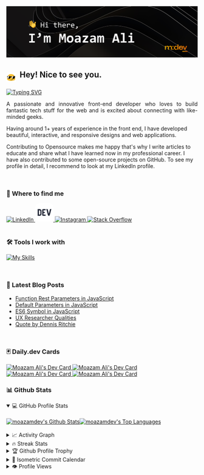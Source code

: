 <img src="./Images/Github Readme Banner.png" alt="Hi there, I'm Moazam Ali" />

## <img src="./Images/hey.gif" width="25" align="middle"/>&nbsp; Hey! Nice to see you.

[![Typing SVG](https://readme-typing-svg.demolab.com?font=Consolas&duration=3000&pause=300&color=FF6300&vCenter=true&width=435&lines=Front-end+Developer;UI+%26+UX+Designer;Wordpress+Developer)](https://git.io/typing-svg)

<p align="justify">
A passionate and innovative front-end developer who loves to build fantastic tech stuff for the web and is excited about connecting with like-minded geeks. 

Having around 1+ years of experience in the front end, I have developed beautiful, interactive, and responsive designs and web applications.

Contributing to Opensource makes me happy that's why I write articles to educate and share what I have learned now in my professional career. I have also contributed to some open-source projects on GitHub. To see my profile in detail, I recommend to look at my LinkedIn profile.
</p>

&nbsp;
&nbsp;

### 🔗 Where to find me

<a href="https://www.linkedin.com/in/moazamdev/">
    <img src="https://skillicons.dev/icons?i=linkedin" alt="LinkedIn"  />
</a>
<a href="https://dev.to/moazamdev">
    <img src="./Images/dev.png" alt="Dev" width="48px" borderRadius="10px"style="border-radius:10px !important;" />
</a>
<a href="https://www.instagram.com/moazam.dev/">
    <img src="https://skillicons.dev/icons?i=instagram" alt="Instagram"  />
</a>
<a href="https://stackoverflow.com/users/17986261/moazamdev">
    <img src="https://skillicons.dev/icons?i=stackoverflow" alt="Stack Overflow"  />
</a>

<br/>
&nbsp;
&nbsp;

### 🛠️ Tools I work with

[![My Skills](https://skillicons.dev/icons?i=react,js,html,css,bootstrap,c,cs,cpp,figma,git,github,ai,jquery,nodejs,sass,visualstudio,vscode,webpack,wordpress,xd)](https://skillicons.dev)

<br/>

### 📕 Latest Blog Posts 

<!-- BLOG-POST-LIST:START -->
- [Function Rest Parameters in JavaScript](https://dev.to/moazamdev/function-rest-parameters-in-javascript-2f1)
- [Default Parameters in JavaScript](https://dev.to/moazamdev/default-parameters-in-javascript-3f36)
- [ES6 Symbol in JavaScript](https://dev.to/moazamdev/es6-symbol-in-javascript-1l12)
- [UX Researcher Qualities](https://dev.to/moazamdev/ux-researcher-qualities-1c0f)
- [Quote by Dennis Ritchie](https://dev.to/moazamdev/quote-by-dennis-ritchie-2ejl)
<!-- BLOG-POST-LIST:END -->

<br/>

### 🃏 Daily.dev Cards 

<a style="marginRight:30px;" href="https://app.daily.dev/moazamdev">
    <img src="https://user-images.githubusercontent.com/89134865/201539139-60d48498-29a0-46f6-8bd5-f71ce92655e8.png" width="200" alt="Moazam Ali's Dev Card"/>
</a>

<a href="https://app.daily.dev/moazamdev">
    <img src="https://user-images.githubusercontent.com/89134865/201539167-d6c33dc5-e223-410f-968b-998200d7538c.png" width="200" alt="Moazam Ali's Dev Card"/>
</a>

<a href="https://app.daily.dev/moazamdev">
    <img src="https://user-images.githubusercontent.com/89134865/201539168-aad44e1d-6144-4c0e-9139-b3c27fc4af06.png" width="200" alt="Moazam Ali's Dev Card"/>
</a>

<a href="https://app.daily.dev/moazamdev">
    <img src="https://user-images.githubusercontent.com/89134865/202871115-2eebb78b-c25d-4f8f-a273-b1d9e41d9dd4.png" width="200" alt="Moazam Ali's Dev Card"/>
</a>

<br/>

### 📊 Github Stats 

<details open> 
  <summary>💻 GitHub Profile Stats </summary>
  <br/>
  <div style="display:flex;flex-direction:row;">
    <a href="https://github.com/anuraghazra/github-readme-stats">
        <img height="180px" align="center" alt="moazamdev's Github Stats" src="https://github-readme-stats.vercel.app/api/?username=moazamdev&show_icons=true&count_private=true&theme=slateorange&hide_border=false&border_color=30363D&bg_color=0D1117&text_bold=false"/>
    </a>
    <a href="https://github.com/anuraghazra/github-readme-stats">
        <img height="180px" align="center" alt="moazamdev's Top Languages" src="https://github-readme-stats.vercel.app/api/top-langs/?username=moazamdev&langs_count=8&layout=compact&theme=default&hide_border=false&border_color=30363D&bg_color=0D1117&text_bold=false&title_color=D48E24&icon_color=D48E24&hide=Jupyter%20Notebook"/>
    </a>
  </div>
  <br/>
</details>

<details>
  <summary>📈 Activity Graph </summary>
  <br/>
    <a href="https://github.com/ashutosh00710/github-readme-activity-graph">
        <img alt="moazamdev's Activity Graph" src="https://activity-graph.herokuapp.com/graph/?username=moazamdev&theme=react-dark&bg_color=0D1117&color=fff&line=FFB800&point=fff&hide_border=true" />
    </a>
</details>

<details>
  <summary>🔥 Streak Stats </summary>
  <br/>
    <a href="https://git.io/streak-stats">
      <img alt="moazamdev's Streak Stats" src="https://streak-stats.demolab.com?user=moazamdev&theme=dark&background=0D1117&border=30363D" />
    </a>
</details>

<details>
  <summary>🏆 Github Profile Trophy </summary>
  <br/>
    <a href="https://github.com/ryo-ma/github-profile-trophy">
      <img alt="moazamdev's Profile Trophy" src="https://github-profile-trophy.vercel.app/?username=moazamdev&theme=juicyfresh&no-bg=true&no-frame=false&border=30363D" />
    </a>
</details>


<details>
  <summary>📅 Isometric Commit Calendar </summary>
  <br/>
    <img align="center" src="/github-metrics.svg" alt="Metrics" width="80%">
</details>


<details>
  <summary>👁️ Profile Views </summary>
  <br/>
    <img src="https://komarev.com/ghpvc/?username=moazamdev&label=PROFILE+VIEWS&style=for-the-badge&color=d48e24">
</details>
